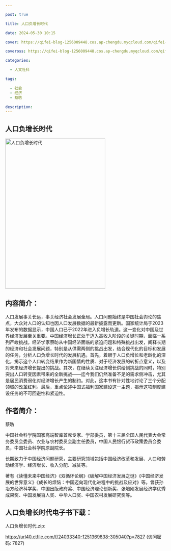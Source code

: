 ```yaml
---

post: true

title: 人口负增长时代

date: 2024-05-30 10:15

cover: https://qifei-blog-1256009448.cos.ap-chengdu.myqcloud.com/qifei-blog/s34477930.jpg

coveross: https://qifei-blog-1256009448.cos.ap-chengdu.myqcloud.com/qifei-blog/s34477930.jpg

categories:

  - 人文社科

tags:

  - 社会
  - 经济
  - 蔡昉

description:
---
```


## 人口负增长时代

<img alt="人口负增长时代" class="aligncenter loading" data-was-processed="true" decoding="async" fetchpriority="high" height="471" src="https://qifei-blog-1256009448.cos.ap-chengdu.myqcloud.com/qifei-blog/s34477930.jpg" style="cursor: zoom-in;" width="314"/>

## 内容简介：

人口发展事关长远，事关经济社会发展全局。人口问题始终是中国社会舆论的焦点，大众对人口的认知也因人口发展数据的最新披露而更新。国家统计局于2023年发布的数据显示，中国人口已于2022年进入负增长轨道。这一变化对中国及世界经济发展至关重要。中国经济增长正处于迈入高收入阶段的关键时期，面临一系列严峻挑战。经济学家蔡昉从中国经济面临的紧迫问题和特殊挑战出发，阐释长期的经济和社会发展问题，特别是从供需两侧的挑战出发，结合现代化的目标和发展的任务，分析人口负增长时代的发展机遇。首先，着眼于人口负增长和老龄化的深化，揭示这个人口转变结果作为新国情的性质、对于经济发展的转折点意义，以及对未来经济增长提出的挑战。其次，在继续关注经济增长供给侧挑战的同时，特别突出人口转变因素带来的全新挑战——迄今我们仍然准备不足的需求侧冲击，尤其是居民消费弱化对经济增长产生的制约。对此，这本书有针对性地讨论了三个分配领域的改革红利。最后，重点论述中国式福利国家建设这一主题，揭示这项制度建设任务的不可回避性和紧迫性。

## 作者简介：

蔡昉

中国社会科学院国家高端智库首席专家、学部委员，第十三届全国人民代表大会常务委员会委员、农业与农村委员会副主任委员，中国人民银行货币政策委员会委员，中国社会科学院原副院长。

长期致力于中国经济问题研究，主要研究领域包括中国经济改革和发展、人口和劳动经济学、经济增长、收入分配、减贫等。

著有《读懂未来中国经济》《双循环论纲》《破解中国经济发展之谜》《中国经济发展的世界意义》《成长的烦恼：中国迈向现代化进程中的挑战及应对》等。曾获孙冶方经济科学奖、中国出版政府奖、中国经济理论创新奖、张培刚发展经济学优秀成果奖、中国发展百人奖、中华人口奖、中国农村发展研究奖等。

## 人口负增长时代电子书下载：

人口负增长时代.zip: 

https://url40.ctfile.com/f/24033340-1251369838-305040?p=7827 (访问密码: 7827)
